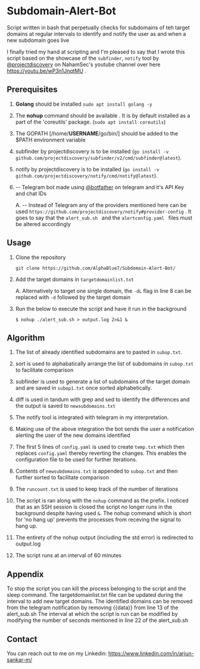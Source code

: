 # Subdomain-Alert-Bot
Script written in bash that perpetually checks for subdomains of teh target domains at regular intervals to identify and notify the user as and when a new subdomain goes live


I finally tried my hand at scripting and I'm pleased to say that I wrote this script based on the showcase of the `subfinder`, `notify` tool by [@projectdiscovery](https://github.com/projectdiscovery/) on NahamSec's youtube channel over here https://youtu.be/wP3n1JnqtMU .




## Prerequisites
1. **Golang** should be installed `sudo apt install golang -y`

2. The **nohup** command should be available . It is by default installed as a part of the 'coreutils' package. (`sudo apt install coreutils`)

3. The GOPATH [/home/**USERNAME**/go/bin/] should be added to the $PATH environment variable

4. subfinder by projectdiscovery is to be installed (`go install -v github.com/projectdiscovery/subfinder/v2/cmd/subfinder@latest`).

5. notify by projectdiscovery is to be installed (`go install -v github.com/projectdiscovery/notify/cmd/notify@latest`).

6. -- Telegram bot made using [@botfather](https://web.telegram.org/k/#@BotFather) on telegram and it's API Key and chat IDs

   A. -- Instead of Telegram any of the providers mentioned here can be used `https://github.com/projectdiscovery/notify#provider-config` . It goes to say that the `alert_sub.sh ` and the `alertconfig.yaml ` files must be altered accordingly


## Usage

1. Clone the repository
   
   `git clone https://github.com/AlphaBlue7/Subdomain-Alert-Bot/`

2. Add the target domains in `targetdomainlist.txt`
   
   A. Alternatively to target one single domain, the `-dL` flag in line 8 can be replaced with `-d` followed by the target domain

3. Run the below to execute the script and have it run in the background

   `$ nohup ./alert_sub.sh > output.log 2>&1 &`



## Algorithm
1. The list of already identified subdomains are to pasted in `subop.txt`.

2. sort is used to alphabatically arrange the list of subdomains in `subop.txt` to facilitate comparison

3. subfinder is used to generate a list of subdomains of the target domain and are saved in `subop1.txt` once sorted alphabetically.

4. diff is used in tandum with grep and sed to identify the differences and the output is saved to `newsubdomains.txt`

5. The notify tool is integrated with telegram in my interpretation.

6. Making use of the above integration the bot sends the user a notification alerting the user of the new domains identified

7. The first 5 lines of `config.yaml` is used to create `temp.txt` which then replaces `config.yaml` thereby reverting the changes. This enables the configuration file to be used for further iterations.

8. Contents of `newsubdomains.txt` is appended to `subop.txt` and then further sorted to facilitate comparison

9. The `runcount.txt` is used to keep track of the number of iterations

10. The script is ran along with the `nohup` command as the prefix. I noticed that as an SSH session is closed the script no longer runs in the background despite having used `&`. The nohup command which is short for 'no hang up' prevents the processes from receving the signal to hang up.

11. The entirety of the nohup output (including the std error) is redirected to output.log 

12. The script runs at an interval of 60 minutes



## Appendix    

To stop the script you can kill the process belonging to the script and the sleep command.
The targetdomainlist.txt file can be updated during the interval to add new target domains.
The identified domains can be removed from the telegram notification by removing {{data}} from line 13 of the alert_sub.sh
The interval at which the script is run can be modified by modifying the number of seconds mentioned in line 22 of the alert_sub.sh


## Contact
You can reach out to me on my Linkedin: https://www.linkedin.com/in/arjun-sankar-m/
